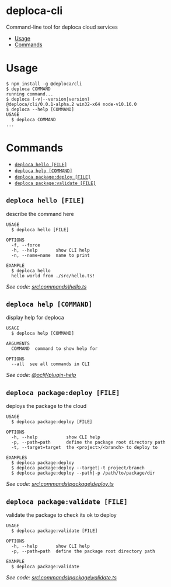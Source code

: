 deploca-cli
===========

Command-line tool for deploca cloud services

<!-- toc -->
* [Usage](#usage)
* [Commands](#commands)
<!-- tocstop -->
# Usage
<!-- usage -->
```sh-session
$ npm install -g @deploca/cli
$ deploca COMMAND
running command...
$ deploca (-v|--version|version)
@deploca/cli/0.0.1-alpha.2 win32-x64 node-v10.16.0
$ deploca --help [COMMAND]
USAGE
  $ deploca COMMAND
...
```
<!-- usagestop -->
# Commands
<!-- commands -->
* [`deploca hello [FILE]`](#deploca-hello-file)
* [`deploca help [COMMAND]`](#deploca-help-command)
* [`deploca package:deploy [FILE]`](#deploca-packagedeploy-file)
* [`deploca package:validate [FILE]`](#deploca-packagevalidate-file)

## `deploca hello [FILE]`

describe the command here

```
USAGE
  $ deploca hello [FILE]

OPTIONS
  -f, --force
  -h, --help       show CLI help
  -n, --name=name  name to print

EXAMPLE
  $ deploca hello
  hello world from ./src/hello.ts!
```

_See code: [src\commands\hello.ts](https://github.com/deploca/deploca-cli/blob/v0.0.1-alpha.2/src\commands\hello.ts)_

## `deploca help [COMMAND]`

display help for deploca

```
USAGE
  $ deploca help [COMMAND]

ARGUMENTS
  COMMAND  command to show help for

OPTIONS
  --all  see all commands in CLI
```

_See code: [@oclif/plugin-help](https://github.com/oclif/plugin-help/blob/v3.1.0/src\commands\help.ts)_

## `deploca package:deploy [FILE]`

deploys the package to the cloud

```
USAGE
  $ deploca package:deploy [FILE]

OPTIONS
  -h, --help           show CLI help
  -p, --path=path      define the package root directory path
  -t, --target=target  the <project>/<branch> to deploy to

EXAMPLES
  $ deploca package:deploy
  $ deploca package:deploy --target|-t project/branch
  $ deploca package:deploy --path|-p /path/to/package/dir
```

_See code: [src\commands\package\deploy.ts](https://github.com/deploca/deploca-cli/blob/v0.0.1-alpha.2/src\commands\package\deploy.ts)_

## `deploca package:validate [FILE]`

validate the package to check its ok to deploy

```
USAGE
  $ deploca package:validate [FILE]

OPTIONS
  -h, --help       show CLI help
  -p, --path=path  define the package root directory path

EXAMPLE
  $ deploca package:validate
```

_See code: [src\commands\package\validate.ts](https://github.com/deploca/deploca-cli/blob/v0.0.1-alpha.2/src\commands\package\validate.ts)_
<!-- commandsstop -->
